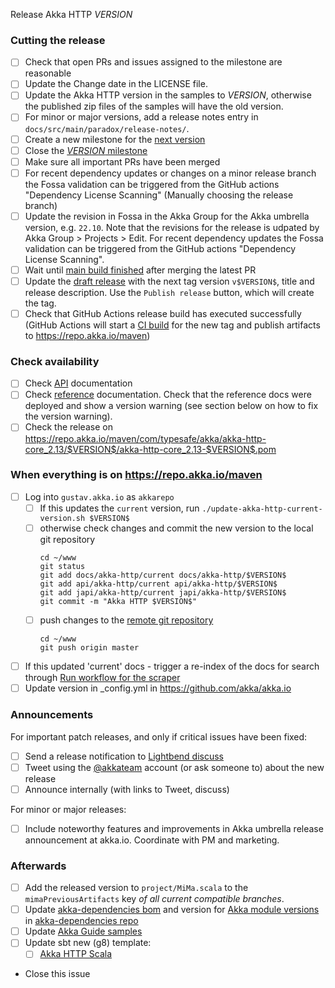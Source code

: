 Release Akka HTTP $VERSION$

<!--
Release Train Issue Template for Akka HTTP

(Liberally copied and adopted from Scala itself https://github.com/scala/scala-dev/blob/b11cd2e4a4431de7867db6b39362bea8fa6650e7/notes/releases/template.md)

For every release, use the `scripts/create-release-issue.sh` to make a copy of this file named after the release, and expand the variables.

Variables to be expanded in this template:
- VERSION=???

Key links:
  - akka/akka-http milestone: https://github.com/akka/akka-http/milestone/?
-->

### Cutting the release

- [ ] Check that open PRs and issues assigned to the milestone are reasonable
- [ ] Update the Change date in the LICENSE file.
- [ ] Update the Akka HTTP version in the samples to $VERSION$, otherwise the published zip files of the samples will have the old version.
- [ ] For minor or major versions, add a release notes entry in `docs/src/main/paradox/release-notes/`.
- [ ] Create a new milestone for the [next version](https://github.com/akka/akka-http/milestones)
- [ ] Close the [$VERSION$ milestone](https://github.com/akka/akka-http/milestones?direction=asc&sort=due_date)
- [ ] Make sure all important PRs have been merged
- [ ] For recent dependency updates or changes on a minor release branch the Fossa validation can be triggered from the GitHub actions "Dependency License Scanning" (Manually choosing the release branch)
- [ ] Update the revision in Fossa in the Akka Group for the Akka umbrella version, e.g. `22.10`. Note that the revisions for the release is udpated by Akka Group > Projects > Edit. For recent dependency updates the Fossa validation can be triggered from the GitHub actions "Dependency License Scanning".
- [ ] Wait until [main build finished](https://github.com/akka/akka-http/actions) after merging the latest PR
- [ ] Update the [draft release](https://github.com/akka/akka-http/releases) with the next tag version `v$VERSION$`, title and release description. Use the `Publish release` button, which will create the tag.
- [ ] Check that GitHub Actions release build has executed successfully (GitHub Actions will start a [CI build](https://github.com/akka/akka-http/actions) for the new tag and publish artifacts to https://repo.akka.io/maven)

### Check availability

- [ ] Check [API](https://doc.akka.io/api/akka-http/$VERSION$/) documentation
- [ ] Check [reference](https://doc.akka.io/docs/akka-http/$VERSION$/) documentation. Check that the reference docs were deployed and show a version warning (see section below on how to fix the version warning).
- [ ] Check the release on https://repo.akka.io/maven/com/typesafe/akka/akka-http-core_2.13/$VERSION$/akka-http-core_2.13-$VERSION$.pom

### When everything is on https://repo.akka.io/maven
  - [ ] Log into `gustav.akka.io` as `akkarepo` 
    - [ ] If this updates the `current` version, run `./update-akka-http-current-version.sh $VERSION$`
    - [ ] otherwise check changes and commit the new version to the local git repository
         ```
         cd ~/www
         git status
         git add docs/akka-http/current docs/akka-http/$VERSION$
         git add api/akka-http/current api/akka-http/$VERSION$
         git add japi/akka-http/current japi/akka-http/$VERSION$
         git commit -m "Akka HTTP $VERSION$"
         ```
    - [ ] push changes to the [remote git repository](https://github.com/akka/doc.akka.io)
         ```
         cd ~/www
         git push origin master
         ```

  - [ ] If this updated 'current' docs - trigger a re-index of the docs for search through [Run workflow for the scraper](https://github.com/akka/akka-http/actions/workflows/algolia-doc-site-scrape.yml)
  - [ ] Update version in _config.yml in https://github.com/akka/akka.io

### Announcements

For important patch releases, and only if critical issues have been fixed:

- [ ] Send a release notification to [Lightbend discuss](https://discuss.akka.io)
- [ ] Tweet using the [@akkateam](https://twitter.com/akkateam/) account (or ask someone to) about the new release
- [ ] Announce internally (with links to Tweet, discuss)

For minor or major releases:

- [ ] Include noteworthy features and improvements in Akka umbrella release announcement at akka.io. Coordinate with PM and marketing.

### Afterwards

- [ ] Add the released version to `project/MiMa.scala` to the `mimaPreviousArtifacts` key *of all current compatible branches*.
- [ ] Update [akka-dependencies bom](https://github.com/lightbend/akka-dependencies) and version for [Akka module versions](https://doc.akka.io/docs/akka-dependencies/current/) in [akka-dependencies repo](https://github.com/akka/akka-dependencies)
- [ ] Update [Akka Guide samples](https://github.com/akka/akka-platform-guide)
- [ ] Update sbt new (g8) template:
  - [ ] [Akka HTTP Scala](https://github.com/akka/akka-http-quickstart-scala.g8/blob/main/src/main/g8/default.properties)

- Close this issue
